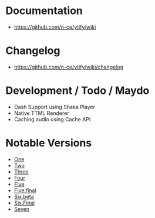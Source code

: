 # Documentation
- https://github.com/n-ce/ytify/wiki

# Changelog
- https://github.com/n-ce/ytify/wiki/changelog

# Development / Todo / Maydo
- Dash Support using Shaka Player
- Native TTML Renderer
- Caching audio using Cache API

# Notable Versions
- [One](https://deploy-preview-8--ytify.netlify.app/)
- [Two](https://deploy-preview-20--ytify.netlify.app/)
- [Three](https://deploy-preview-32--ytify.netlify.app/)
- [Four](https://deploy-preview-51--ytify.netlify.app/)
- [Five](https://deploy-preview-60--ytify.netlify.app/)
- [Five.final](https://deploy-preview-118--ytify.netlify.app/)
- [Six.beta](https://deploy-preview-124--ytify.netlify.app/)
- [Six.Final](https://deploy-preview-191--ytify.netlify.app)
- [Seven](https://deploy-preview-187--ytify.netlify.app)
